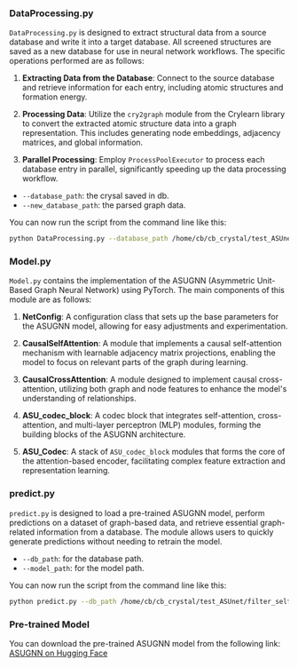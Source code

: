 ### DataProcessing.py

`DataProcessing.py` is designed to extract structural data from a source database and write it into a target database. All screened structures are saved as a new database for use in neural network workflows. The specific operations performed are as follows:

1. **Extracting Data from the Database**: Connect to the source database and retrieve information for each entry, including atomic structures and formation energy.

2. **Processing Data**: Utilize the `cry2graph` module from the Crylearn library to convert the extracted atomic structure data into a graph representation. This includes generating node embeddings, adjacency matrices, and global information.

3. **Parallel Processing**: Employ `ProcessPoolExecutor` to process each database entry in parallel, significantly speeding up the data processing workflow.

- `--database_path`: the crysal saved in db.
- `--new_database_path`: the parsed graph data.


You can now run the script from the command line like this:

```bash
python DataProcessing.py --database_path /home/cb/cb_crystal/test_ASUnet/temp/structures.db --new_database_path ./temp/filter_self_struc_cif.db
```

### Model.py

`Model.py` contains the implementation of the ASUGNN (Asymmetric Unit-Based Graph Neural Network) using PyTorch. The main components of this module are as follows:

1. **NetConfig**: A configuration class that sets up the base parameters for the ASUGNN model, allowing for easy adjustments and experimentation.

2. **CausalSelfAttention**: A module that implements a causal self-attention mechanism with learnable adjacency matrix projections, enabling the model to focus on relevant parts of the graph during learning.

3. **CausalCrossAttention**: A module designed to implement causal cross-attention, utilizing both graph and node features to enhance the model's understanding of relationships.

4. **ASU_codec_block**: A codec block that integrates self-attention, cross-attention, and multi-layer perceptron (MLP) modules, forming the building blocks of the ASUGNN architecture.

5. **ASU_Codec**: A stack of `ASU_codec_block` modules that forms the core of the attention-based encoder, facilitating complex feature extraction and representation learning.


### predict.py

`predict.py` is designed to load a pre-trained ASUGNN model, perform predictions on a dataset of graph-based data, and retrieve essential graph-related information from a database. The module allows users to quickly generate predictions without needing to retrain the model.

- `--db_path`: for the database path.
- `--model_path`: for the model path.


You can now run the script from the command line like this:

```bash
python predict.py --db_path /home/cb/cb_crystal/test_ASUnet/filter_self_struc_cif.db --model_path ASUGNN.pt
```



### Pre-trained Model

You can download the pre-trained ASUGNN model from the following link: [ASUGNN on Hugging Face](https://huggingface.co/caobin/ASUGNN)


